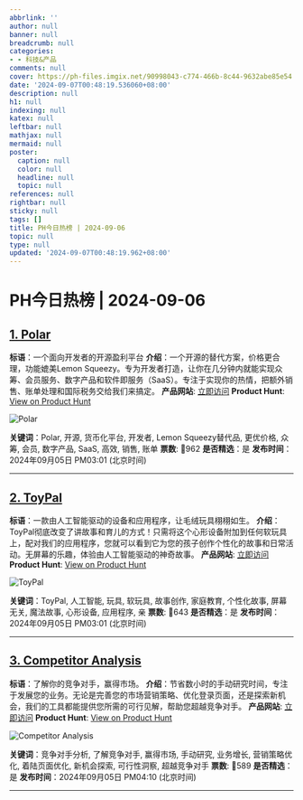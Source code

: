```yaml
---
abbrlink: ''
author: null
banner: null
breadcrumb: null
categories:
- - 科技&产品
comments: null
cover: https://ph-files.imgix.net/90998043-c774-466b-8c44-9632abe85e54.png?auto=format&fit=crop&frame=1&h=512&w=1024
date: '2024-09-07T00:48:19.536060+08:00'
description: null
h1: null
indexing: null
katex: null
leftbar: null
mathjax: null
mermaid: null
poster:
  caption: null
  color: null
  headline: null
  topic: null
references: null
rightbar: null
sticky: null
tags: []
title: PH今日热榜 | 2024-09-06
topic: null
type: null
updated: '2024-09-07T00:48:19.962+08:00'
---
```

# PH今日热榜 | 2024-09-06

## [1. Polar](https://www.producthunt.com/posts/polar-5?utm_campaign=producthunt-api&utm_medium=api-v2&utm_source=Application%3A+decohack+%28ID%3A+131684%29)

**标语**：一个面向开发者的开源盈利平台
**介绍**：一个开源的替代方案，价格更合理，功能媲美Lemon Squeezy。专为开发者打造，让你在几分钟内就能实现众筹、会员服务、数字产品和软件即服务（SaaS）。专注于实现你的热情，把额外销售、账单处理和国际税务交给我们来搞定。
**产品网站**: [立即访问](https://www.producthunt.com/r/DFRSKF4XIWZROG?utm_campaign=producthunt-api&utm_medium=api-v2&utm_source=Application%3A+decohack+%28ID%3A+131684%29)
**Product Hunt**: [View on Product Hunt](https://www.producthunt.com/posts/polar-5?utm_campaign=producthunt-api&utm_medium=api-v2&utm_source=Application%3A+decohack+%28ID%3A+131684%29)

![Polar](https://ph-files.imgix.net/e57bc0a3-0c1f-494f-bd78-9766601f8ce0.png?auto=format&fit=crop&frame=1&h=512&w=1024)

**关键词**：Polar, 开源, 货币化平台, 开发者, Lemon Squeezy替代品, 更优价格, 众筹, 会员, 数字产品, SaaS, 高效, 销售, 账单
**票数**: 🔺962
**是否精选**：是
**发布时间**：2024年09月05日 PM03:01 (北京时间)

---

## [2. ToyPal](https://www.producthunt.com/posts/toypal?utm_campaign=producthunt-api&utm_medium=api-v2&utm_source=Application%3A+decohack+%28ID%3A+131684%29)

**标语**：一款由人工智能驱动的设备和应用程序，让毛绒玩具栩栩如生。
**介绍**：ToyPal彻底改变了讲故事和育儿的方式！只需将这个心形设备附加到任何软玩具上，配对我们的应用程序，您就可以看到它为您的孩子创作个性化的故事和日常活动。无屏幕的乐趣，体验由人工智能驱动的神奇故事。
**产品网站**: [立即访问](https://www.producthunt.com/r/FPG7SEERWN3TU2?utm_campaign=producthunt-api&utm_medium=api-v2&utm_source=Application%3A+decohack+%28ID%3A+131684%29)
**Product Hunt**: [View on Product Hunt](https://www.producthunt.com/posts/toypal?utm_campaign=producthunt-api&utm_medium=api-v2&utm_source=Application%3A+decohack+%28ID%3A+131684%29)

![ToyPal](https://ph-files.imgix.net/90998043-c774-466b-8c44-9632abe85e54.png?auto=format&fit=crop&frame=1&h=512&w=1024)

**关键词**：ToyPal, 人工智能, 玩具, 软玩具, 故事创作, 家庭教育, 个性化故事, 屏幕无关, 魔法故事, 心形设备, 应用程序, 亲
**票数**: 🔺643
**是否精选**：是
**发布时间**：2024年09月05日 PM03:01 (北京时间)

---

## [3. Competitor Analysis](https://www.producthunt.com/posts/competitor-analysis?utm_campaign=producthunt-api&utm_medium=api-v2&utm_source=Application%3A+decohack+%28ID%3A+131684%29)

**标语**：了解你的竞争对手，赢得市场。
**介绍**：节省数小时的手动研究时间，专注于发展您的业务。无论是完善您的市场营销策略、优化登录页面，还是探索新机会，我们的工具都能提供您所需的可行见解，帮助您超越竞争对手。
**产品网站**: [立即访问](https://www.producthunt.com/r/SNOH7PSVKYAQ5I?utm_campaign=producthunt-api&utm_medium=api-v2&utm_source=Application%3A+decohack+%28ID%3A+131684%29)
**Product Hunt**: [View on Product Hunt](https://www.producthunt.com/posts/competitor-analysis?utm_campaign=producthunt-api&utm_medium=api-v2&utm_source=Application%3A+decohack+%28ID%3A+131684%29)

![Competitor Analysis](https://ph-files.imgix.net/d9407b3f-5b4a-4e2e-829b-dc1d8e21a110.png?auto=format&fit=crop&frame=1&h=512&w=1024)

**关键词**：竞争对手分析, 了解竞争对手, 赢得市场, 手动研究, 业务增长, 营销策略优化, 着陆页面优化, 新机会探索, 可行性洞察, 超越竞争对手
**票数**: 🔺589
**是否精选**：是
**发布时间**：2024年09月05日 PM04:10 (北京时间)

---
